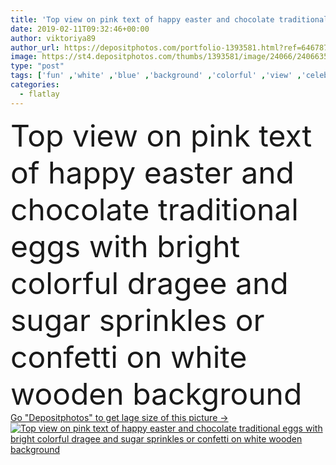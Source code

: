 ```yaml
---
title: 'Top view on pink text of happy easter and chocolate traditional eggs with bright colorful dragee and sugar sprinkles or confetti on white wooden background'
date: 2019-02-11T09:32:46+00:00
author: viktoriya89
author_url: https://depositphotos.com/portfolio-1393581.html?ref=64678756
image: https://st4.depositphotos.com/thumbs/1393581/image/24066/240663578/api_thumb_450.jpg?forcejpeg=true
type: "post"
tags: ['fun' ,'white' ,'blue' ,'background' ,'colorful' ,'view' ,'celebration' ,'decorative' ,'happy' ,'holiday' ,'surprise' ,'bright' ,'decor' ,'texture' ,'food' ,'wooden' ,'board' ,'tasty' ,'sweet' ,'dessert' ,'baking' ,'childhood' ,'bunny' ,'easter' ,'symbol' ,'pink' ,'candy' ,'lay' ,'text' ,'egg' ,'tradition' ,'traditional' ,'flat' ,'religion' ,'wood' ,'broken' ,'top' ,'chocolate' ,'christian' ,'sugar' ,'various' ,'word' ,'inscription' ,'confectionery' ,'rabbit' ,'dragee' ,'confetti' ,'sprinkles' ,'lettering' ,'flatlay' ]
categories: 
  - flatlay
---
```

<div aling="center">
            <font size="60"> Top view on pink text of happy easter and chocolate traditional eggs with bright colorful dragee and sugar sprinkles or confetti on white wooden background</font>   
</div>
<div>
    <a href='https://st4.depositphotos.com/thumbs/1393581/image/24066/240663578/api_thumb_450.jpg?forcejpeg=true?ref=64678756' target=_blank > Go "Depositphotos" to get lage size of this picture ->
        <img href='https://st4.depositphotos.com/thumbs/1393581/image/24066/240663578/api_thumb_450.jpg?forcejpeg=true?ref=64678756' src='https://st4.depositphotos.com/1393581/24066/i/950/depositphotos_240663578-stock-photo-top-view-pink-text-happy.jpg?forcejpeg=true' alt='Top view on pink text of happy easter and chocolate traditional eggs with bright colorful dragee and sugar sprinkles or confetti on white wooden background' >
    </a>
</div>

